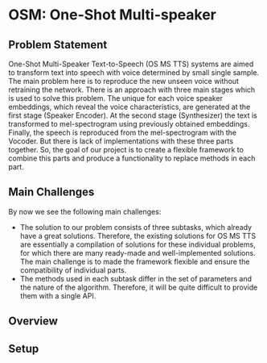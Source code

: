 # OSM: One-Shot Multi-speaker

## Problem Statement
One-Shot Multi-Speaker Text-to-Speech (OS MS TTS) systems are aimed to transform text into speech with voice determined by small single sample. The main problem here is to reproduce the new unseen voice without retraining the network. There is an approach with three main stages which is used to solve this problem.
The unique for each voice speaker embeddings, which reveal the voice characteristics, are generated at the first stage (Speaker Encoder).
At the second stage (Synthesizer) the text is transformed to mel-spectrogram using previously obtained embeddings. 
Finally, the speech is reproduced from the mel-spectrogram with the Vocoder. But there is lack of implementations with these three parts together. So, the goal of our project is to create a flexible framework to combine this parts and produce a functionality to replace methods in each part.

## Main Challenges
By now we see the following main challenges:
- The solution to our problem consists of three subtasks, which already have a great solutions. Therefore, the existing solutions for OS MS TTS are essentially a compilation of solutions for these individual problems, for which there are many ready-made and well-implemented solutions. The main challenge is to made the framework flexible and ensure the compatibility of individual parts.
- The methods used in each subtask differ in the set of parameters and the nature of the algorithm. Therefore, it will be quite difficult to provide them with a single API.


## Overview


## Setup
